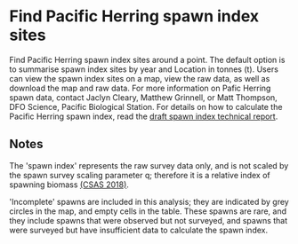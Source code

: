 # Find Pacific Herring spawn index sites

Find Pacific Herring spawn index sites around a point.
The default option is to summarise spawn index sites by year and Location in tonnes (t).
Users can view the spawn index sites on a map, view the raw data, as well as download the map and raw data.
For more information on Pafic Herring spawn data, contact Jaclyn Cleary, Matthew Grinnell, or Matt Thompson, DFO Science, Pacific Biological Station.
For details on how to calculate the Pacific Herring spawn index, read the [draft spawn index technical report](https://github.com/grinnellm/HerringSpawnDocumentation/blob/master/SpawnIndexTechnicalReport.pdf).

## Notes

The 'spawn index' represents the raw survey data only, and is not scaled by the spawn survey scaling parameter q;
therefore it is a relative index of spawning biomass [(CSAS 2018)](http://www.dfo-mpo.gc.ca/csas-sccs/Publications/SAR-AS/2018/2018_002-eng.html).

'Incomplete' spawns are included in this analysis;
they are indicated by grey circles in the map, and empty cells in the table.
These spawns are rare, and they include spawns that were observed but not surveyed, and spawns that were surveyed but have insufficient data to calculate the spawn index.
